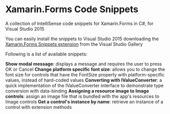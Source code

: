 # Xamarin.Forms Code Snippets
A collection of IntelliSense code snippets for Xamarin.Forms in C#, for Visual Studio 2015

You can easily install the snippets to Visual Studio 2015 downloading the [Xamarin.Forms Snippets extension](https://visualstudiogallery.msdn.microsoft.com/d56cdb0c-5b49-4e59-b05d-e1a4d2790b58?SRC=Home) from the Visual Studio Gallery

Following is a list of available snippets:

**Show modal message**: displays a message and requires the user to press OK or Cancel
**Change platform specific font size**: allows you to change the font size for controls that have the FontSize property with platform-specific values, instead of hard-coded values
**Converting with IValueConverter**: a quick implementation of the IValueConverter interface to demonstrate type conversion with data-binding
**Assigning a resource image to Image controls**: assign an image file that is bundled with the app's resources to Image controls
**Get a control's instance by name**: retrieve an instance of a control with extension methods 
